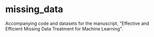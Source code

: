 # missing_data

Accompanying code and datasets for the manuscript, "Effective and Efficient Missing Data Treatment for Machine Learning".
